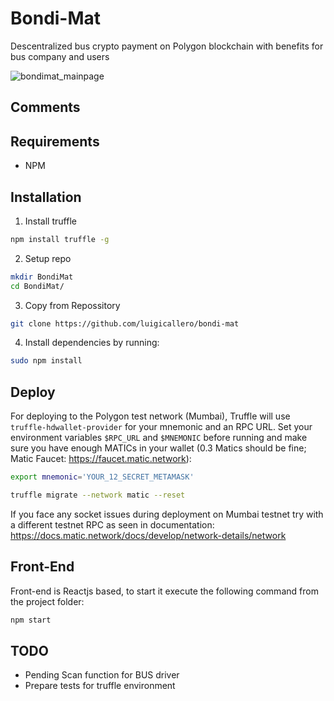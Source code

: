 # Bondi-Mat
Descentralized bus crypto payment on Polygon blockchain with benefits for bus company and users

![bondimat_mainpage](https://user-images.githubusercontent.com/58836287/124709014-63461300-ded1-11eb-9c16-4f742b011207.png)

## Comments

## Requirements

- NPM

## Installation

1. Install truffle

```bash
npm install truffle -g
```

2. Setup repo

```bash
mkdir BondiMat
cd BondiMat/
```

3. Copy from Repossitory

```bash
git clone https://github.com/luigicallero/bondi-mat
```

4. Install dependencies by running:

```bash
sudo npm install
```

## Deploy

For deploying to the Polygon test network (Mumbai), Truffle will use `truffle-hdwallet-provider` for your mnemonic and an RPC URL. Set your environment variables `$RPC_URL` and `$MNEMONIC` before running and make sure you have enough MATICs in your wallet (0.3 Matics should be fine; Matic Faucet: https://faucet.matic.network):

```bash
export mnemonic='YOUR_12_SECRET_METAMASK'

truffle migrate --network matic --reset
```
If you face any socket issues during deployment on Mumbai testnet try with a different testnet RPC as seen in documentation:
https://docs.matic.network/docs/develop/network-details/network

## Front-End
Front-end is Reactjs based, to start it execute the following command from the project folder:

```bash
npm start
```

## TODO

- Pending Scan function for BUS driver
- Prepare tests for truffle environment
